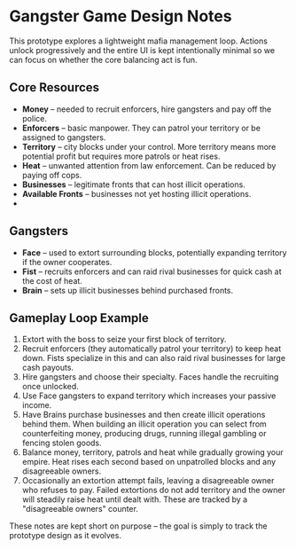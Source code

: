 # Gangster Game Design Notes

This prototype explores a lightweight mafia management loop. Actions unlock progressively and the entire UI is kept intentionally minimal so we can focus on whether the core balancing act is fun.

## Core Resources
- **Money** – needed to recruit enforcers, hire gangsters and pay off the police.
- **Enforcers** – basic manpower. They can patrol your territory or be assigned to gangsters.
- **Territory** – city blocks under your control. More territory means more potential profit but requires more patrols or heat rises.
- **Heat** – unwanted attention from law enforcement. Can be reduced by paying off cops.
- **Businesses** – legitimate fronts that can host illicit operations.
- **Available Fronts** – businesses not yet hosting illicit operations.
-
## Gangsters
- **Face** – used to extort surrounding blocks, potentially expanding territory if the owner cooperates.
- **Fist** – recruits enforcers and can raid rival businesses for quick cash at the cost of heat.
- **Brain** – sets up illicit businesses behind purchased fronts.

## Gameplay Loop Example
1. Extort with the boss to seize your first block of territory.
2. Recruit enforcers (they automatically patrol your territory) to keep heat down. Fists specialize in this and can also raid rival businesses for large cash payouts.
3. Hire gangsters and choose their specialty. Faces handle the recruiting once unlocked.
4. Use Face gangsters to expand territory which increases your passive income.
5. Have Brains purchase businesses and then create illicit operations behind them. When building an illicit operation you can select from counterfeiting money, producing drugs, running illegal gambling or fencing stolen goods.
6. Balance money, territory, patrols and heat while gradually growing your empire. Heat rises each second based on unpatrolled blocks and any disagreeable owners.
7. Occasionally an extortion attempt fails, leaving a disagreeable owner who refuses to pay. Failed extortions do not add territory and the owner will steadily raise heat until dealt with. These are tracked by a "disagreeable owners" counter.

These notes are kept short on purpose – the goal is simply to track the prototype design as it evolves.
